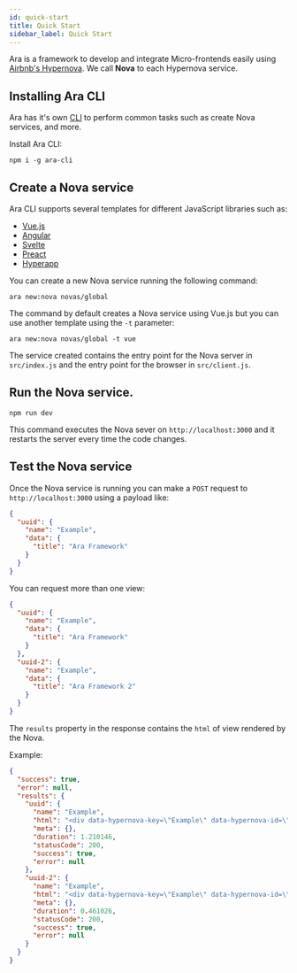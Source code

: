 ```yaml
---
id: quick-start
title: Quick Start
sidebar_label: Quick Start
---
```


Ara is a framework to develop and integrate Micro-frontends easily using [Airbnb's Hypernova](https://github.com/airbnb/hypernova). We call **Nova** to each Hypernova service.

## Installing Ara CLI

Ara has it's own [CLI](https://github.com/ara-framework/ara-cli) to perform common tasks such as create Nova services, and more.

Install Ara CLI:

```shell
npm i -g ara-cli
```

## Create a Nova service

Ara CLI supports several templates for different JavaScript libraries such as:

- [Vue.js](https://github.com/ara-framework/create-hypernova-vue)
- [Angular](https://github.com/ara-framework/create-hypernova-angular)
- [Svelte](https://github.com/ara-framework/create-hypernova-svelte)
- [Preact](https://github.com/ara-framework/create-hypernova-preact)
- [Hyperapp](https://github.com/ara-framework/create-hypernova-hyperapp)

You can create a new Nova service running the following command:

```shell
ara new:nova novas/global 
```

The command by default creates a Nova service using Vue.js but you can use another template using the `-t` parameter:

```shell
ara new:nova novas/global -t vue
```

The service created contains the entry point for the Nova server in `src/index.js` and the entry point for the browser in `src/client.js`.

## Run the Nova service.

```shell
npm run dev
```

This command executes the Nova sever on `http://localhost:3000` and it restarts the server every time the code changes.

## Test the Nova service

Once the Nova service is running you can make a `POST` request to `http://localhost:3000` using a payload like:

```json
{
  "uuid": {
    "name": "Example",
    "data": {
      "title": "Ara Framework"
    }
  }
}
```

You can request more than one view:

```json
{
  "uuid": {
    "name": "Example",
    "data": {
      "title": "Ara Framework"
    }
  },
  "uuid-2": {
    "name": "Example",
    "data": {
      "title": "Ara Framework 2"
    }
  }
}
```

The `results` property in the response contains the `html` of view rendered by the Nova.

Example:

```json
{
  "success": true,
  "error": null,
  "results": {
    "uuid": {
      "name": "Example",
      "html": "<div data-hypernova-key=\"Example\" data-hypernova-id=\"4d9e81bd-6413-4661-ab56-ed5bb4f59cae\"><h1 data-server-rendered=\"true\">Ara Framework</h1></div>\n<script type=\"application/json\" data-hypernova-key=\"Example\" data-hypernova-id=\"4d9e81bd-6413-4661-ab56-ed5bb4f59cae\"><!--{\"title\":\"Ara Framework\"}--></script>",
      "meta": {},
      "duration": 1.210146,
      "statusCode": 200,
      "success": true,
      "error": null
    },
    "uuid-2": {
      "name": "Example",
      "html": "<div data-hypernova-key=\"Example\" data-hypernova-id=\"dea96da6-ef16-40fd-84ec-85bca4c7bc5d\"><h1 data-server-rendered=\"true\">Ara Framework 2</h1></div>\n<script type=\"application/json\" data-hypernova-key=\"Example\" data-hypernova-id=\"dea96da6-ef16-40fd-84ec-85bca4c7bc5d\"><!--{\"title\":\"Ara Framework 2\"}--></script>",
      "meta": {},
      "duration": 0.461026,
      "statusCode": 200,
      "success": true,
      "error": null
    }
  }
}
```
